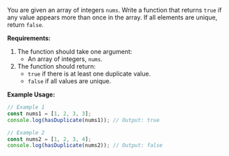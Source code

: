 You are given an array of integers `nums`. Write a function that returns `true` if any value appears more than once in the array. If all elements are unique, return `false`.

**Requirements:**
1. The function should take one argument:
   - An array of integers, `nums`.
2. The function should return:
   - `true` if there is at least one duplicate value.
   - `false` if all values are unique.

**Example Usage:**

```js
// Example 1
const nums1 = [1, 2, 3, 3];
console.log(hasDuplicate(nums1)); // Output: true

// Example 2
const nums2 = [1, 2, 3, 4];
console.log(hasDuplicate(nums2)); // Output: false
```
